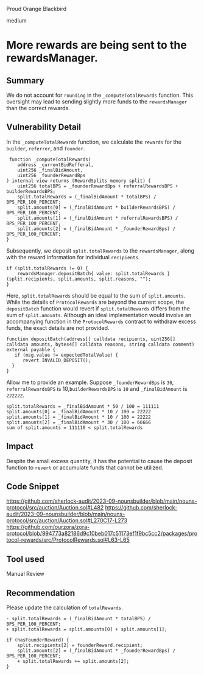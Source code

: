 Proud Orange Blackbird

medium

# More rewards are being sent to the rewardsManager.

## Summary
We do not account for `rounding` in the `_computeTotalRewards` function. 
This oversight may lead to sending slightly more funds to the `rewardsManager` than the correct rewards.
## Vulnerability Detail
In the `_computeTotalRewards` function, we calculate the `rewards` for the `builder`, `referrer`, and `founder`.
```solidity
 function _computeTotalRewards(
    address _currentBidRefferal,
    uint256 _finalBidAmount,
    uint256 _founderRewardBps
) internal view returns (RewardSplits memory split) {
    uint256 totalBPS = _founderRewardBps + referralRewardsBPS + builderRewardsBPS;
    split.totalRewards = (_finalBidAmount * totalBPS) / BPS_PER_100_PERCENT;
    split.amounts[0] = (_finalBidAmount * builderRewardsBPS) / BPS_PER_100_PERCENT;
    split.amounts[1] = (_finalBidAmount * referralRewardsBPS) / BPS_PER_100_PERCENT;
    split.amounts[2] = (_finalBidAmount * _founderRewardBps) / BPS_PER_100_PERCENT;
}
```
Subsequently, we deposit `split.totalRewards` to the `rewardsManager`, along with the reward information for individual `recipients`.
```solidity
if (split.totalRewards != 0) {
    rewardsManager.depositBatch{ value: split.totalRewards }(split.recipients, split.amounts, split.reasons, "");
}
```
Here, `split.totalRewards` should be equal to the sum of `split.amounts`. 
While the details of `ProtocolRewards` are beyond the current scope, the `depositBatch` function would revert if `split.totalRewards` differs from the sum of `split.amounts`. 
Although an ideal implementation would involve an accompanying function in the `ProtocolRewards` contract to withdraw excess funds, the exact details are not provided.
```solidity
function depositBatch(address[] calldata recipients, uint256[] calldata amounts, bytes4[] calldata reasons, string calldata comment) external payable {
   if (msg.value != expectedTotalValue) {
      revert INVALID_DEPOSIT();
  }
}
```

Allow me to provide an example. 
Suppose `_founderRewardBps` is `30`, `referralRewardsBPS` is 10,`builderRewardsBPS` is `10` and `_finalBidAmount` is `222222`.
```solidity
split.totalRewards = _finalBidAmount * 50 / 100 = 111111
split.amounts[0] = _finalBidAmount * 10 / 100 = 22222
split.amounts[1] = _finalBidAmount * 10 / 100 = 22222
split.amounts[2] = _finalBidAmount * 30 / 100 = 66666
sum of split.amounts = 111110 < split.totalRewards
```


## Impact
Despite the small excess quantity, it has the potential to cause the deposit function to `revert` or accumulate funds that cannot be utilized.
## Code Snippet
https://github.com/sherlock-audit/2023-09-nounsbuilder/blob/main/nouns-protocol/src/auction/Auction.sol#L482
https://github.com/sherlock-audit/2023-09-nounsbuilder/blob/main/nouns-protocol/src/auction/Auction.sol#L270C17-L273
https://github.com/ourzora/zora-protocol/blob/994773a82186d9c10beb017c51173ef1f9bc5cc2/packages/protocol-rewards/src/ProtocolRewards.sol#L63-L65
## Tool used

Manual Review

## Recommendation
Please update the calculation of `totalRewards`.
```solidity
- split.totalRewards = (_finalBidAmount * totalBPS) / BPS_PER_100_PERCENT;
+ split.totalRewards = split.amounts[0] + split.amounts[1];

if (hasFounderReward) {
    split.recipients[2] = founderReward.recipient;
    split.amounts[2] = (_finalBidAmount * _founderRewardBps) / BPS_PER_100_PERCENT;
    + split.totalRewards += split.amounts[2];
}
```